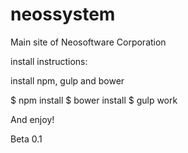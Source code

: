 # neossystem

Main site of Neosoftware Corporation

install instructions:

install npm, gulp and bower

$ npm install
$ bower install
$ gulp work 

And enjoy!

Beta 0.1
